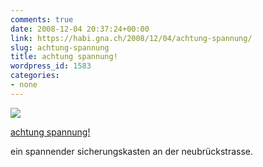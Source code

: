```yaml
---
comments: true
date: 2008-12-04 20:37:24+00:00
link: https://habi.gna.ch/2008/12/04/achtung-spannung/
slug: achtung-spannung
title: achtung spannung!
wordpress_id: 1583
categories:
- none
---
```



 [![](https://static.flickr.com/3075/3082355365_8f706dec7f_m.jpg)](https://www.flickr.com/photos/habi/3082355365/)
   

 
  [achtung spannung!](https://www.flickr.com/photos/habi/3082355365/)
    

 



ein spannender sicherungskasten an der neubrückstrasse.
  

